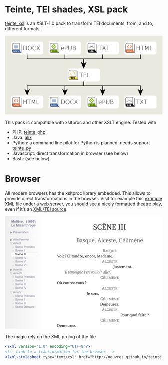 # Teinte, TEI shades, XSL pack

[teinte_xsl](https://github.com/oeuvres/teinte_xsl/) is an XSLT-1.0 pack to transform TEI documents, from, and to, different formats.


![Teinte xsl graph](docs/teinte_xsl.png)

This pack ic compatible with xsltproc and other XSLT engine. Tested with
 * PHP: [teinte_php](https://github.com/oeuvres/teinte_php)
 * Java: [alix](https://github.com/oeuvres/alix)
 * Python: a command line pilot for Python is planned, needs support [teinte_py](https://github.com/oeuvres/teinte_py)
 * Javascript: direct transformation in browser (see below)
 * Bash: (see below)

# Browser

All modern browsers has the xsltproc library embedded. This allows to provide direct transformations in the browser. Visit for example this [example XML file](tests/moliere_misanthrope.xml) under a web server, you should see a nicely formatted theatre play, even if it’s an [XML/TEI source](https://github.com/oeuvres/teinte_xsl/tests/moliere_misanthrope.xml).

![Teinte xsl graph](docs/teinte_misanthrope.png)

The magic rely on the XML prolog of the file

```xml
<?xml version="1.0" encoding="UTF-8"?>
<!-- Link to a transformation for the browser -->
<?xml-stylesheet type="text/xsl" href="http://oeuvres.github.io/teinte_xsl/tei_html.xsl"?>
```

